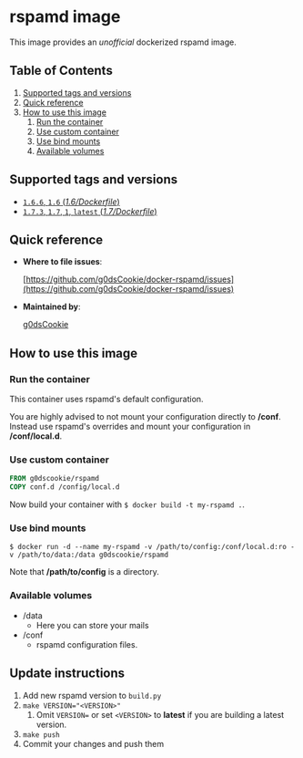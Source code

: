 # rspamd image

This image provides an *unofficial* dockerized rspamd image.

## Table of Contents

1. [Supported tags and versions](#supported-tags-and-versions)
2. [Quick reference](#quick-reference)
3. [How to use this image](#how-to-use-this-image)
    1. [Run the container](#run-the-container)
    2. [Use custom container](#use-custom-container)
    3. [Use bind mounts](#use-bind-mounts)
    4. [Available volumes](#available-volumes)

## Supported tags and versions

* [`1.6.6`, `1.6` (*1.6/Dockerfile*)](https://github.com/g0dsCookie/docker-rspamd/blob/master/Dockerfile)
* [`1.7.3`, `1.7`, `1`, `latest` (*1.7/Dockerfile*)](https://github.com/g0dsCookie/docker-rspamd/blob/master/Dockerfile)

## Quick reference

* **Where to file issues**:

    [https://github.com/g0dsCookie/docker-rspamd/issues](https://github.com/g0dsCookie/docker-rspamd/issues)

* **Maintained by**:

    [g0dsCookie](https://github.com/g0dsCookie)

## How to use this image

### Run the container

This container uses rspamd's default configuration.

You are highly advised to not mount your configuration directly to **/conf**.
Instead use rspamd's overrides and mount your configuration in **/conf/local.d**.

### Use custom container

```Dockerfile
FROM g0dscookie/rspamd
COPY conf.d /config/local.d
```

Now build your container with `$ docker build -t my-rspamd .`.

### Use bind mounts

`$ docker run -d --name my-rspamd -v /path/to/config:/conf/local.d:ro -v /path/to/data:/data g0dscookie/rspamd`

Note that **/path/to/config** is a directory.

### Available volumes

* /data
  * Here you can store your mails
* /conf
  * rspamd configuration files.

## Update instructions

1. Add new rspamd version to `build.py`
2. `make VERSION="<VERSION>"`
    1. Omit `VERSION=` or set `<VERSION>` to **latest** if you are building a latest version.
3. `make push`
4. Commit your changes and push them
